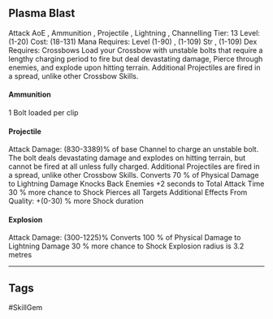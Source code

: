 ## Plasma Blast
Attack
AoE , Ammunition , Projectile , Lightning , Channelling
Tier: 13
Level: (1-20)
Cost: (18-131) Mana
Requires: Level (1-90) , (1-109) Str , (1-109) Dex
Requires: Crossbows
Load your Crossbow with unstable bolts that require a lengthy charging period to fire but deal devastating damage, Pierce through enemies, and explode upon hitting terrain. Additional Projectiles are fired in a spread, unlike other Crossbow Skills.
#### Ammunition
1 Bolt loaded per clip
#### Projectile
Attack Damage: (830-3389)% of base
Channel to charge an unstable bolt. The bolt deals devastating damage and explodes on hitting terrain, but cannot be fired at all unless fully charged. Additional Projectiles are fired in a spread, unlike other Crossbow Skills.
Converts 70 % of Physical Damage to Lightning Damage
Knocks Back Enemies
+2 seconds to Total Attack Time
30 % more chance to Shock
Pierces all Targets
Additional Effects From Quality:
+(0-30) % more Shock duration
#### Explosion
Attack Damage: (300-1225)%
Converts 100 % of Physical Damage to Lightning Damage
30 % more chance to Shock
Explosion radius is 3.2 metres

---
## Tags
#SkillGem
